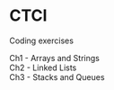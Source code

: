 # CTCI
Coding exercises

Ch1 - Arrays and Strings <br />
Ch2 - Linked Lists <br />
Ch3 - Stacks and Queues <br />
